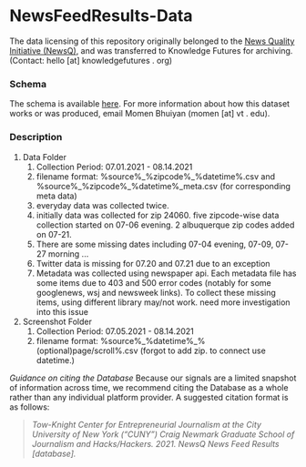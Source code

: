 # NewsFeedResults-Data
The data licensing of this repository originally belonged to the <a href="https://newsq.net/">News Quality Initiative (NewsQ)</a>, and was transferred to Knowledge Futures for archiving.  (Contact: hello [at] knowledgefutures . org)

### Schema
The schema is available <a href="https://docs.google.com/document/d/1_5VaOiFLzhM5Qu2ccWoX5BGkoeo50eQ2hUs5R2WXGvo"> here</a>. For more information about how this dataset works or was produced, email Momen Bhuiyan (momen [at] vt . edu). 

### Description
1. Data Folder
    1. Collection Period: 07.01.2021 - 08.14.2021
    1. filename format: %source%\_%zipcode%\_%datetime%.csv and %source%\_%zipcode%\_%datetime%_meta.csv (for corresponding meta data)
    2. everyday data was collected twice.
    4. initially data was collected for zip 24060. five zipcode-wise data collection started on 07-06 evening. 2 albuquerque zip codes added on 07-21.
    5. There are some missing dates including  07-04 evening, 07-09, 07-27 morning ...
    6. Twitter data is missing for 07.20 and 07.21 due to an exception
    7. Metadata was collected using newspaper api. Each metadata file has some items due to 403 and 500 error codes (notably for some googlenews, wsj and newsweek links). To collect these missing items, using different library may/not work. need more investigation into this issue
2. Screenshot Folder
    1. Collection Period: 07.05.2021 - 08.14.2021
    2. filename format: %source%\_%datetime%\_%(optional)page/scroll%.csv (forgot to add zip. to connect use datetime.)


_Guidance on citing the Database_
Because our signals are a limited snapshot of information across time, we recommend citing the Database as a whole rather than any individual platform provider.  A suggested citation format is as follows:

> _Tow-Knight Center for Entrepreneurial Journalism at the City University of New York (“CUNY”)_ 
> _Craig Newmark Graduate School of Journalism and Hacks/Hackers. 2021. NewsQ News Feed Results [database]._ 
